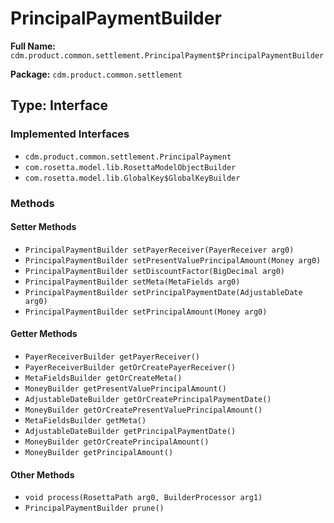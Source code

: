 # PrincipalPaymentBuilder

**Full Name:** `cdm.product.common.settlement.PrincipalPayment$PrincipalPaymentBuilder`

**Package:** `cdm.product.common.settlement`

## Type: Interface

### Implemented Interfaces

- `cdm.product.common.settlement.PrincipalPayment`
- `com.rosetta.model.lib.RosettaModelObjectBuilder`
- `com.rosetta.model.lib.GlobalKey$GlobalKeyBuilder`

### Methods

#### Setter Methods

- `PrincipalPaymentBuilder setPayerReceiver(PayerReceiver arg0)`
- `PrincipalPaymentBuilder setPresentValuePrincipalAmount(Money arg0)`
- `PrincipalPaymentBuilder setDiscountFactor(BigDecimal arg0)`
- `PrincipalPaymentBuilder setMeta(MetaFields arg0)`
- `PrincipalPaymentBuilder setPrincipalPaymentDate(AdjustableDate arg0)`
- `PrincipalPaymentBuilder setPrincipalAmount(Money arg0)`

#### Getter Methods

- `PayerReceiverBuilder getPayerReceiver()`
- `PayerReceiverBuilder getOrCreatePayerReceiver()`
- `MetaFieldsBuilder getOrCreateMeta()`
- `MoneyBuilder getPresentValuePrincipalAmount()`
- `AdjustableDateBuilder getOrCreatePrincipalPaymentDate()`
- `MoneyBuilder getOrCreatePresentValuePrincipalAmount()`
- `MetaFieldsBuilder getMeta()`
- `AdjustableDateBuilder getPrincipalPaymentDate()`
- `MoneyBuilder getOrCreatePrincipalAmount()`
- `MoneyBuilder getPrincipalAmount()`

#### Other Methods

- `void process(RosettaPath arg0, BuilderProcessor arg1)`
- `PrincipalPaymentBuilder prune()`


